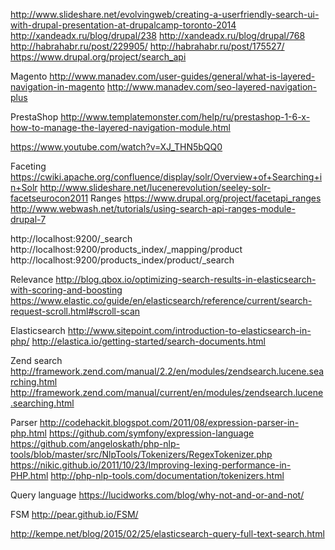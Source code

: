 http://www.slideshare.net/evolvingweb/creating-a-userfriendly-search-ui-with-drupal-presentation-at-drupalcamp-toronto-2014
http://xandeadx.ru/blog/drupal/238
http://xandeadx.ru/blog/drupal/768
http://habrahabr.ru/post/229905/
http://habrahabr.ru/post/175527/
https://www.drupal.org/project/search_api

Magento
http://www.manadev.com/user-guides/general/what-is-layered-navigation-in-magento
http://www.manadev.com/seo-layered-navigation-plus

PrestaShop
http://www.templatemonster.com/help/ru/prestashop-1-6-x-how-to-manage-the-layered-navigation-module.html

https://www.youtube.com/watch?v=XJ_THN5bQQ0


Faceting
https://cwiki.apache.org/confluence/display/solr/Overview+of+Searching+in+Solr
http://www.slideshare.net/lucenerevolution/seeley-solr-facetseurocon2011
Ranges
https://www.drupal.org/project/facetapi_ranges
http://www.webwash.net/tutorials/using-search-api-ranges-module-drupal-7

http://localhost:9200/_search
http://localhost:9200/products_index/_mapping/product
http://localhost:9200/products_index/product/_search

Relevance
http://blog.qbox.io/optimizing-search-results-in-elasticsearch-with-scoring-and-boosting
https://www.elastic.co/guide/en/elasticsearch/reference/current/search-request-scroll.html#scroll-scan


Elasticsearch
http://www.sitepoint.com/introduction-to-elasticsearch-in-php/
http://elastica.io/getting-started/search-documents.html

Zend search
http://framework.zend.com/manual/2.2/en/modules/zendsearch.lucene.searching.html
http://framework.zend.com/manual/current/en/modules/zendsearch.lucene.searching.html

Parser
http://codehackit.blogspot.com/2011/08/expression-parser-in-php.html
https://github.com/symfony/expression-language
https://github.com/angeloskath/php-nlp-tools/blob/master/src/NlpTools/Tokenizers/RegexTokenizer.php
https://nikic.github.io/2011/10/23/Improving-lexing-performance-in-PHP.html
http://php-nlp-tools.com/documentation/tokenizers.html

Query language
https://lucidworks.com/blog/why-not-and-or-and-not/

FSM
http://pear.github.io/FSM/




http://kempe.net/blog/2015/02/25/elasticsearch-query-full-text-search.html